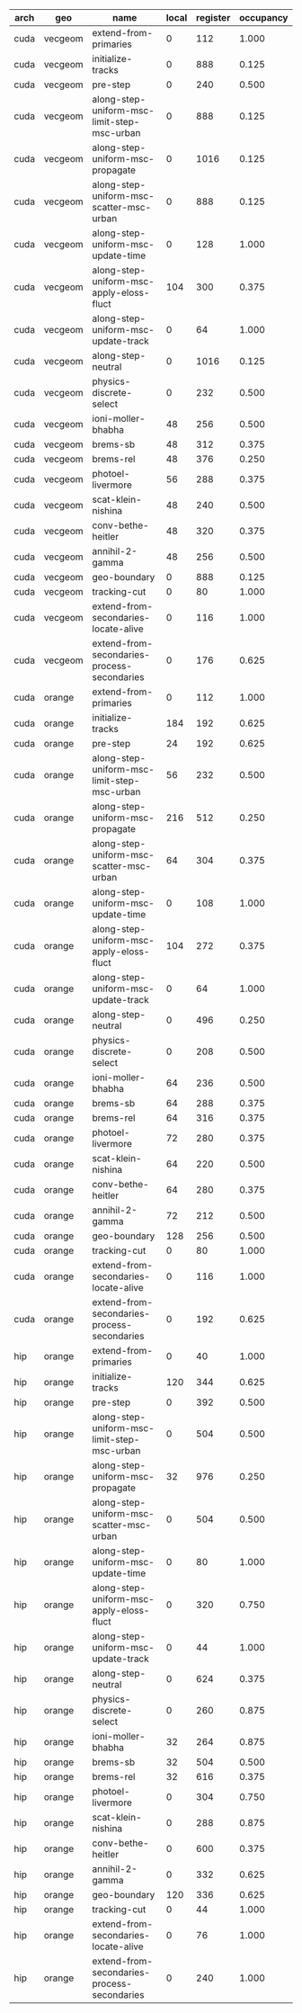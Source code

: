 | arch | geo     | name                                        | local | register | occupancy |
| ---- | ------- | ------------------------------------------- | ----- | -------- | --------- |
| cuda | vecgeom | extend-from-primaries                       |     0 |      112 |     1.000 |
| cuda | vecgeom | initialize-tracks                           |     0 |      888 |     0.125 |
| cuda | vecgeom | pre-step                                    |     0 |      240 |     0.500 |
| cuda | vecgeom | along-step-uniform-msc-limit-step-msc-urban |     0 |      888 |     0.125 |
| cuda | vecgeom | along-step-uniform-msc-propagate            |     0 |     1016 |     0.125 |
| cuda | vecgeom | along-step-uniform-msc-scatter-msc-urban    |     0 |      888 |     0.125 |
| cuda | vecgeom | along-step-uniform-msc-update-time          |     0 |      128 |     1.000 |
| cuda | vecgeom | along-step-uniform-msc-apply-eloss-fluct    |   104 |      300 |     0.375 |
| cuda | vecgeom | along-step-uniform-msc-update-track         |     0 |       64 |     1.000 |
| cuda | vecgeom | along-step-neutral                          |     0 |     1016 |     0.125 |
| cuda | vecgeom | physics-discrete-select                     |     0 |      232 |     0.500 |
| cuda | vecgeom | ioni-moller-bhabha                          |    48 |      256 |     0.500 |
| cuda | vecgeom | brems-sb                                    |    48 |      312 |     0.375 |
| cuda | vecgeom | brems-rel                                   |    48 |      376 |     0.250 |
| cuda | vecgeom | photoel-livermore                           |    56 |      288 |     0.375 |
| cuda | vecgeom | scat-klein-nishina                          |    48 |      240 |     0.500 |
| cuda | vecgeom | conv-bethe-heitler                          |    48 |      320 |     0.375 |
| cuda | vecgeom | annihil-2-gamma                             |    48 |      256 |     0.500 |
| cuda | vecgeom | geo-boundary                                |     0 |      888 |     0.125 |
| cuda | vecgeom | tracking-cut                                |     0 |       80 |     1.000 |
| cuda | vecgeom | extend-from-secondaries-locate-alive        |     0 |      116 |     1.000 |
| cuda | vecgeom | extend-from-secondaries-process-secondaries |     0 |      176 |     0.625 |
| cuda | orange  | extend-from-primaries                       |     0 |      112 |     1.000 |
| cuda | orange  | initialize-tracks                           |   184 |      192 |     0.625 |
| cuda | orange  | pre-step                                    |    24 |      192 |     0.625 |
| cuda | orange  | along-step-uniform-msc-limit-step-msc-urban |    56 |      232 |     0.500 |
| cuda | orange  | along-step-uniform-msc-propagate            |   216 |      512 |     0.250 |
| cuda | orange  | along-step-uniform-msc-scatter-msc-urban    |    64 |      304 |     0.375 |
| cuda | orange  | along-step-uniform-msc-update-time          |     0 |      108 |     1.000 |
| cuda | orange  | along-step-uniform-msc-apply-eloss-fluct    |   104 |      272 |     0.375 |
| cuda | orange  | along-step-uniform-msc-update-track         |     0 |       64 |     1.000 |
| cuda | orange  | along-step-neutral                          |     0 |      496 |     0.250 |
| cuda | orange  | physics-discrete-select                     |     0 |      208 |     0.500 |
| cuda | orange  | ioni-moller-bhabha                          |    64 |      236 |     0.500 |
| cuda | orange  | brems-sb                                    |    64 |      288 |     0.375 |
| cuda | orange  | brems-rel                                   |    64 |      316 |     0.375 |
| cuda | orange  | photoel-livermore                           |    72 |      280 |     0.375 |
| cuda | orange  | scat-klein-nishina                          |    64 |      220 |     0.500 |
| cuda | orange  | conv-bethe-heitler                          |    64 |      280 |     0.375 |
| cuda | orange  | annihil-2-gamma                             |    72 |      212 |     0.500 |
| cuda | orange  | geo-boundary                                |   128 |      256 |     0.500 |
| cuda | orange  | tracking-cut                                |     0 |       80 |     1.000 |
| cuda | orange  | extend-from-secondaries-locate-alive        |     0 |      116 |     1.000 |
| cuda | orange  | extend-from-secondaries-process-secondaries |     0 |      192 |     0.625 |
| hip  | orange  | extend-from-primaries                       |     0 |       40 |     1.000 |
| hip  | orange  | initialize-tracks                           |   120 |      344 |     0.625 |
| hip  | orange  | pre-step                                    |     0 |      392 |     0.500 |
| hip  | orange  | along-step-uniform-msc-limit-step-msc-urban |     0 |      504 |     0.500 |
| hip  | orange  | along-step-uniform-msc-propagate            |    32 |      976 |     0.250 |
| hip  | orange  | along-step-uniform-msc-scatter-msc-urban    |     0 |      504 |     0.500 |
| hip  | orange  | along-step-uniform-msc-update-time          |     0 |       80 |     1.000 |
| hip  | orange  | along-step-uniform-msc-apply-eloss-fluct    |     0 |      320 |     0.750 |
| hip  | orange  | along-step-uniform-msc-update-track         |     0 |       44 |     1.000 |
| hip  | orange  | along-step-neutral                          |     0 |      624 |     0.375 |
| hip  | orange  | physics-discrete-select                     |     0 |      260 |     0.875 |
| hip  | orange  | ioni-moller-bhabha                          |    32 |      264 |     0.875 |
| hip  | orange  | brems-sb                                    |    32 |      504 |     0.500 |
| hip  | orange  | brems-rel                                   |    32 |      616 |     0.375 |
| hip  | orange  | photoel-livermore                           |     0 |      304 |     0.750 |
| hip  | orange  | scat-klein-nishina                          |     0 |      288 |     0.875 |
| hip  | orange  | conv-bethe-heitler                          |     0 |      600 |     0.375 |
| hip  | orange  | annihil-2-gamma                             |     0 |      332 |     0.625 |
| hip  | orange  | geo-boundary                                |   120 |      336 |     0.625 |
| hip  | orange  | tracking-cut                                |     0 |       44 |     1.000 |
| hip  | orange  | extend-from-secondaries-locate-alive        |     0 |       76 |     1.000 |
| hip  | orange  | extend-from-secondaries-process-secondaries |     0 |      240 |     1.000 |
